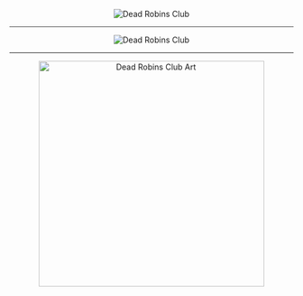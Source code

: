 <p align="center">
  <img src="https://img.shields.io/badge/Dead_Robins_Club-%F0%9F%92%80_-red?style=round-square" alt="Dead Robins Club"/>
</p>
<hr style="height:1px; background-color:#444; border:none;" />
<p align="center">
  <img src="https://img.shields.io/badge/Dead_Robins_Club-%F0%9F%92%80_-red?style=round-square" alt="Dead Robins Club"/>
</p>

<hr />

<p align="center">
  <img src="https://i.pinimg.com/1200x/4f/e6/71/4fe671f7a027e8a386521aa7da40003b.jpg" alt="Dead Robins Club Art" width="400"/>
</p>
